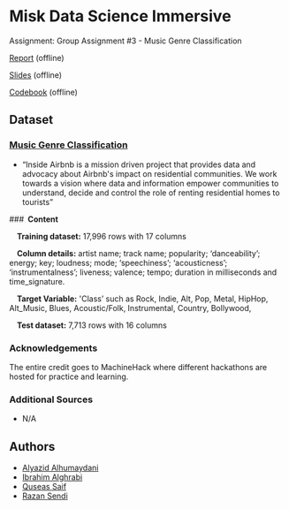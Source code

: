 # **Misk Data Science Immersive**
Assignment: Group Assignment #3 - Music Genre Classification

[Report]() (offline)

[Slides]() (offline)

[Codebook]() (offline)

## **Dataset**

### [**Music Genre Classification**](https://www.kaggle.com/datasets/purumalgi/music-genre-classification)
- “Inside Airbnb is a mission driven project that provides data and advocacy about Airbnb's impact on residential communities. We work towards a vision where data and information empower communities to understand, decide and control the role of renting residential homes to tourists”

###&ensp;**Content**

&emsp;**Training dataset:** 17,996 rows with 17 columns

&emsp;**Column details:** artist name; track name; popularity; ‘danceability’; energy; key; loudness; mode; ‘speechiness’; ‘acousticness’; ‘instrumentalness’; liveness; valence; tempo; duration in milliseconds and time_signature.

&emsp;**Target Variable:** 'Class’ such as Rock, Indie, Alt, Pop, Metal, HipHop, Alt_Music, Blues, Acoustic/Folk, Instrumental, Country, Bollywood,

&emsp;**Test dataset:** 7,713 rows with 16 columns

### Acknowledgements

The entire credit goes to MachineHack where different hackathons are hosted for practice and learning.

### Additional Sources

- N/A

## Authors

- [Alyazid Alhumaydani](https://github.com/alyazidView)
- [Ibrahim Alghrabi](https://github.com/ibrahim-g7)
- [Quseas Saif](https://github.com/Qusea)
- [Razan Sendi](https://github.com/RazanSendi)



